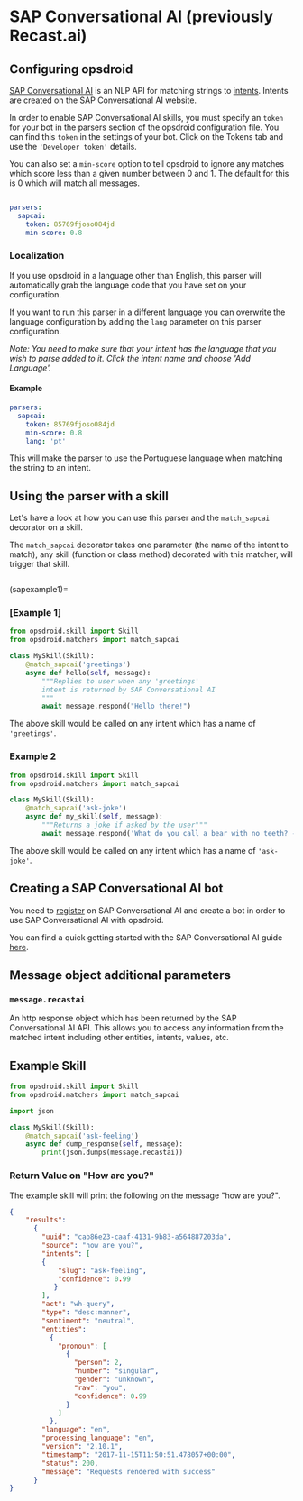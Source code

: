 # SAP Conversational AI (previously Recast.ai)

## Configuring opsdroid

[SAP Conversational AI](https://cai.tools.sap/) is an NLP API for matching strings to [intents](https://cai.tools.sap/docs/concepts/intent). Intents are created on the SAP Conversational AI website.

In order to enable SAP Conversational AI skills, you must specify an `token` for your bot in the parsers section of the opsdroid configuration file.
You can find this `token` in the settings of your bot. Click on the Tokens tab and use the `'Developer token'` details.

You can also set a `min-score` option to tell opsdroid to ignore any matches which score less than a given number between 0 and 1. The default for this is 0 which will match all messages.

```yaml

parsers:
  sapcai:
    token: 85769fjoso084jd
    min-score: 0.8
```

### Localization

If you use opsdroid in a language other than English, this parser will automatically grab the language code that you have set on your configuration.

If you want to run this parser in a different language you can overwrite the language configuration by adding the `lang` parameter on this parser configuration.

_Note: You need to make sure that your intent has the language that you wish to parse added to it. Click the intent name and choose 'Add Language'._

#### Example

```yaml
parsers:
  sapcai:
    token: 85769fjoso084jd
    min-score: 0.8
    lang: 'pt'
```

This will make the parser to use the Portuguese language when matching the string to an intent.

## Using the parser with a skill

Let's have a look at how you can use this parser and the `match_sapcai` decorator on a skill.

The `match_sapcai` decorator takes one parameter (the name of the intent to match), any skill (function or class method) decorated with this matcher, will trigger that skill.

```{autofunction} opsdroid.matchers.match_sapcai
```
(sapexample1)=
### [Example 1]

```python
from opsdroid.skill import Skill
from opsdroid.matchers import match_sapcai

class MySkill(Skill):
    @match_sapcai('greetings')
    async def hello(self, message):
        """Replies to user when any 'greetings'
        intent is returned by SAP Conversational AI
        """
        await message.respond("Hello there!")
```

The above skill would be called on any intent which has a name of `'greetings'`.

### Example 2

```python
from opsdroid.skill import Skill
from opsdroid.matchers import match_sapcai

class MySkill(Skill):
    @match_sapcai('ask-joke')
    async def my_skill(self, message):
        """Returns a joke if asked by the user"""
        await message.respond('What do you call a bear with no teeth? -- A gummy bear!')
```

The above skill would be called on any intent which has a name of `'ask-joke'`.

## Creating a SAP Conversational AI bot

You need to [register](https://cai.tools.sap/signup) on SAP Conversational AI and create a bot in order to use SAP Conversational AI with opsdroid.

You can find a quick getting started with the SAP Conversational AI guide [here](https://cai.tools.sap/docs/concepts/create-builder-bot).

## Message object additional parameters

### `message.recastai`

An http response object which has been returned by the SAP Conversational AI API. This allows you to access any information from the matched intent including other entities, intents, values, etc.

## Example Skill

```python
from opsdroid.skill import Skill
from opsdroid.matchers import match_sapcai

import json

class MySkill(Skill):
    @match_sapcai('ask-feeling')
    async def dump_response(self, message):
        print(json.dumps(message.recastai))
```

### Return Value on "How are you?"

The example skill will print the following on the message "how are you?".

```json
{
    "results":
      {
        "uuid": "cab86e23-caaf-4131-9b83-a564887203da",
        "source": "how are you?",
        "intents": [
        {
            "slug": "ask-feeling",
            "confidence": 0.99
           }
        ],
        "act": "wh-query",
        "type": "desc:manner",
        "sentiment": "neutral",
        "entities":
          {
            "pronoun": [
              {
                "person": 2,
                "number": "singular",
                "gender": "unknown",
                "raw": "you",
                "confidence": 0.99
              }
            ]
          },
        "language": "en",
        "processing_language": "en",
        "version": "2.10.1",
        "timestamp": "2017-11-15T11:50:51.478057+00:00",
        "status": 200,
        "message": "Requests rendered with success"
      }
}
```

